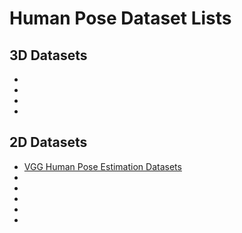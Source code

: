 # Human Pose Dataset Lists

## 3D Datasets  
*
*
*
*

## 2D Datasets

* [VGG Human Pose Estimation Datasets](https://www.robots.ox.ac.uk/~vgg/data/pose/)
*
*
*
*
*


